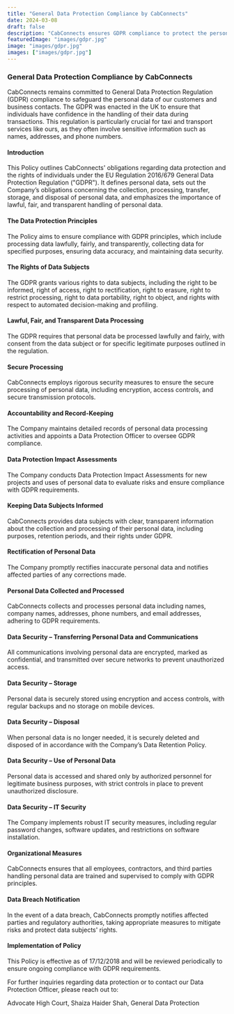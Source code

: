 ```yaml
---
title: "General Data Protection Compliance by CabConnects"
date: 2024-03-08
draft: false
description: "CabConnects ensures GDPR compliance to protect the personal data of customers and business contacts, adhering to the General Data Protection Regulation."
featuredImage: "images/gdpr.jpg"
image: "images/gdpr.jpg"
images: ["images/gdpr.jpg"]
---
```


### General Data Protection Compliance by CabConnects

CabConnects remains committed to General Data Protection Regulation (GDPR) compliance to safeguard the personal data of our customers and business contacts. The GDPR was enacted in the UK to ensure that individuals have confidence in the handling of their data during transactions. This regulation is particularly crucial for taxi and transport services like ours, as they often involve sensitive information such as names, addresses, and phone numbers.

#### Introduction

This Policy outlines CabConnects' obligations regarding data protection and the rights of individuals under the EU Regulation 2016/679 General Data Protection Regulation ("GDPR"). It defines personal data, sets out the Company’s obligations concerning the collection, processing, transfer, storage, and disposal of personal data, and emphasizes the importance of lawful, fair, and transparent handling of personal data.

#### The Data Protection Principles

The Policy aims to ensure compliance with GDPR principles, which include processing data lawfully, fairly, and transparently, collecting data for specified purposes, ensuring data accuracy, and maintaining data security.

#### The Rights of Data Subjects

The GDPR grants various rights to data subjects, including the right to be informed, right of access, right to rectification, right to erasure, right to restrict processing, right to data portability, right to object, and rights with respect to automated decision-making and profiling.

#### Lawful, Fair, and Transparent Data Processing

The GDPR requires that personal data be processed lawfully and fairly, with consent from the data subject or for specific legitimate purposes outlined in the regulation.

#### Secure Processing

CabConnects employs rigorous security measures to ensure the secure processing of personal data, including encryption, access controls, and secure transmission protocols.

#### Accountability and Record-Keeping

The Company maintains detailed records of personal data processing activities and appoints a Data Protection Officer to oversee GDPR compliance.

#### Data Protection Impact Assessments

The Company conducts Data Protection Impact Assessments for new projects and uses of personal data to evaluate risks and ensure compliance with GDPR requirements.

#### Keeping Data Subjects Informed

CabConnects provides data subjects with clear, transparent information about the collection and processing of their personal data, including purposes, retention periods, and their rights under GDPR.

#### Rectification of Personal Data

The Company promptly rectifies inaccurate personal data and notifies affected parties of any corrections made.

#### Personal Data Collected and Processed

CabConnects collects and processes personal data including names, company names, addresses, phone numbers, and email addresses, adhering to GDPR requirements.

#### Data Security – Transferring Personal Data and Communications

All communications involving personal data are encrypted, marked as confidential, and transmitted over secure networks to prevent unauthorized access.

#### Data Security – Storage

Personal data is securely stored using encryption and access controls, with regular backups and no storage on mobile devices.

#### Data Security – Disposal

When personal data is no longer needed, it is securely deleted and disposed of in accordance with the Company’s Data Retention Policy.

#### Data Security – Use of Personal Data

Personal data is accessed and shared only by authorized personnel for legitimate business purposes, with strict controls in place to prevent unauthorized disclosure.

#### Data Security – IT Security

The Company implements robust IT security measures, including regular password changes, software updates, and restrictions on software installation.

#### Organizational Measures

CabConnects ensures that all employees, contractors, and third parties handling personal data are trained and supervised to comply with GDPR principles.

#### Data Breach Notification

In the event of a data breach, CabConnects promptly notifies affected parties and regulatory authorities, taking appropriate measures to mitigate risks and protect data subjects' rights.

#### Implementation of Policy

This Policy is effective as of 17/12/2018 and will be reviewed periodically to ensure ongoing compliance with GDPR requirements.

For further inquiries regarding data protection or to contact our Data Protection Officer, please reach out to:

Advocate High Court,
Shaiza Haider Shah,
General Data Protection
